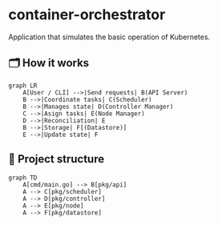# container-orchestrator
Application that simulates the basic operation of Kubernetes.

## 🗂️ How it works

```mermaid
graph LR
    A[User / CLI] -->|Send requests| B(API Server)
    B -->|Coordinate tasks| C(Scheduler)
    B -->|Manages state| D(Controller Manager)
    C -->|Asign tasks| E(Node Manager)
    D -->|Reconciliation| E
    B -->|Storage| F[(Datastore)]
    E -->|Update state| F
```

## 📂 Project structure

```mermaid
graph TD
    A[cmd/main.go] --> B[pkg/api]
    A --> C[pkg/scheduler]
    A --> D[pkg/controller]
    A --> E[pkg/node]
    A --> F[pkg/datastore]
```
